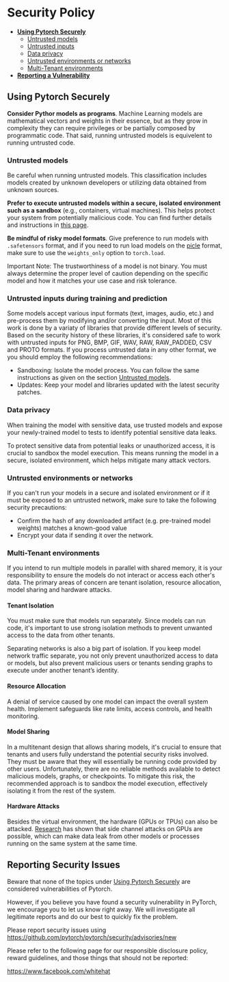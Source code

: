 # Security Policy

 - [**Using Pytorch Securely**](#using-pytorch-securely)
   - [Untrusted models](#untrusted-models)
   - [Untrusted inputs](#untrusted-inputs)
   - [Data privacy](#data-privacy)
   - [Untrusted environments or networks](#untrusted-environments-or-networks)
   - [Multi-Tenant environments](#multi-tenant-environments)
 - [**Reporting a Vulnerability**](#reporting-a-vulnerability)

## Using Pytorch Securely
**Consider Pythor models as programs**. Machine Learning models are mathematical vectors and weights in their essence, but as they grow in complexity they can require privileges or be partially composed by programmatic code. That said, running untrusted models is equivelent to running untrusted code.

### Untrusted models
Be careful when running untrusted models. This classification includes models created by unknown developers or utilizing data obtained from unknown sources.

**Prefer to execute untrusted models within a secure, isolated environment such as a sandbox** (e.g., containers, virtual machines). This helps protect your system from potentially malicious code. You can find further details and instructions in [this page](https://developers.google.com/code-sandboxing).

**Be mindful of risky model formats**. Give preference to run models with `.safetensors` format, and if you need to run load models on the [picle](https://docs.python.org/3/library/pickle.html) format, make sure to use the `weights_only` option to `torch.load`.

Important Note: The trustworthiness of a model is not binary. You must always determine the proper level of caution depending on the specific model and how it matches your use case and risk tolerance.

### Untrusted inputs during training and prediction

Some models accept various input formats (text, images, audio, etc.) and pre-process them by modifying and/or converting the input. Most of this work is done by a variaty of libraries that provide different levels of security. Based on the security history of these libraries, it's considered safe to work with untrusted inputs for PNG, BMP, GIF, WAV, RAW, RAW_PADDED, CSV and PROTO formats. If you process untrusted data in any other format, we you should employ the following recommendations:

* Sandboxing: Isolate the model process. You can follow the same instructions as given on the section [Untrusted models](#untrusted-models).
* Updates: Keep your model and libraries updated with the latest security patches.

### Data privacy

When training the model with sensitive data, use trusted models and expose your newly-trained model to tests to identify potential sensitive data leaks.  

To protect sensitive data from potential leaks or unauthorized access, it is crucial to sandbox the model execution. This means running the model in a secure, isolated environment, which helps mitigate many attack vectors.

### Untrusted environments or networks

If you can't run your models in a secure and isolated environment or if it must be exposed to an untrusted network, make sure to take the following security precautions:
* Confirm the hash of any downloaded artifact (e.g. pre-trained model weights) matches a known-good value
* Encrypt your data if sending it over the network.

### Multi-Tenant environments

If you intend to run multiple models in parallel with shared memory, it is your responsibility to ensure the models do not interact or access each other's data. The primary areas of concern are tenant isolation, resource allocation, model sharing and hardware attacks.

#### Tenant Isolation

You must make sure that models run separately. Since models can run code, it's important to use strong isolation methods to prevent unwanted access to the data from other tenants.

Separating networks is also a big part of isolation. If you keep model network traffic separate, you not only prevent unauthorized access to data or models, but also prevent malicious users or tenants sending graphs to execute under another tenant’s identity.

#### Resource Allocation

A denial of service caused by one model can impact the overall system health. Implement safeguards like rate limits, access controls, and health monitoring.

#### Model Sharing

In a multitenant design that allows sharing models, it's crucial to ensure that tenants and users fully understand the potential security risks involved. They must be aware that they will essentially be running code provided by other users. Unfortunately, there are no reliable methods available to detect malicious models, graphs, or checkpoints. To mitigate this risk, the recommended approach is to sandbox the model execution, effectively isolating it from the rest of the system.

#### Hardware Attacks

Besides the virtual environment, the hardware (GPUs or TPUs) can also be attacked. [Research](https://scholar.google.com/scholar?q=gpu+side+channel) has shown that side channel attacks on GPUs are possible, which can make data leak from other models or processes running on the same system at the same time.

## Reporting Security Issues

Beware that none of the topics under [Using Pytorch Securely](#using-pytorch-securely) are considered vulnerabilities of Pytorch.

However, if you believe you have found a security vulnerability in PyTorch, we encourage you to let us know right away. We will investigate all legitimate reports and do our best to quickly fix the problem.

Please report security issues using https://github.com/pytorch/pytorch/security/advisories/new

Please refer to the following page for our responsible disclosure policy, reward guidelines, and those things that should not be reported:

https://www.facebook.com/whitehat
